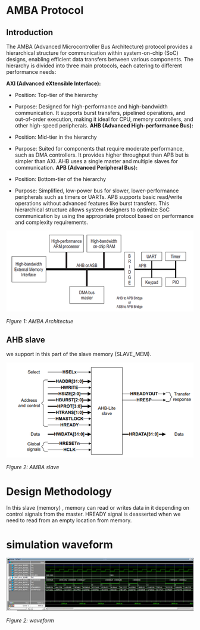 # AMBA Protocol
## Introduction
The AMBA (Advanced Microcontroller Bus Architecture) protocol provides a hierarchical structure for communication within system-on-chip (SoC) designs, enabling efficient data transfers between various components. The hierarchy is divided into three main protocols, each catering to different performance needs:

**AXI (Advanced eXtensible Interface):**

- Position: Top-tier of the hierarchy
- Purpose: Designed for high-performance and high-bandwidth communication. It supports burst transfers, pipelined operations, and out-of-order execution, making it ideal for CPU, memory controllers, and other high-speed peripherals.
**AHB (Advanced High-performance Bus):**

- Position: Mid-tier in the hierarchy
- Purpose: Suited for components that require moderate performance, such as DMA controllers. It provides higher throughput than APB but is simpler than AXI. AHB uses a single master and multiple slaves for communication.
**APB (Advanced Peripheral Bus):**

- Position: Bottom-tier of the hierarchy
- Purpose: Simplified, low-power bus for slower, lower-performance peripherals such as timers or UARTs. APB supports basic read/write operations without advanced features like burst transfers.
This hierarchical structure allows system designers to optimize SoC communication by using the appropriate protocol based on performance and complexity requirements.

![AMBA Archeticture](image/AMBA.png)

*Figure 1: AMBA Architectue*

## AHB slave
we support in this part of the slave memory (SLAVE_MEM).

![AMBA slave](image/slave.png)

*Figure 2: AMBA slave*

# Design Methodology 
In this slave (memory) , memory can read or writes data in it depending on control signals from the master.
HREADY signal is deasserted when we need to read from an empty location from memory.

# simulation waveform 

![Waveform](image/waveform.png)

*Figure 2: waveform*
